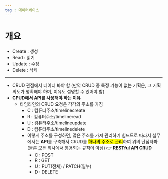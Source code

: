 ```yaml
---
tag : 데이터베이스
---
```


# 개요
- Create : 생성
- Read : 읽기
- Update : 수정
- Delete : 삭제
---
- CRUD 관점에서 데이터 봐야 함 (만약 CRUD 중 특정 기능이 없는 기획은, 그 기획 의도가 명확해야 하며, 이유도 설명할 수 있어야 함)
- **CPUD에서 API를 사용해야 하는 이유**
	- 타임라인의 CRUD 요청은 각각의 주소를 가짐
		- C : 컴퓨터주소/timelinecreate 
		- R : 컴퓨터주소/timelineread 
		- U : 컴퓨터주소/timelineupdate 
		- D : 컴퓨터주소/timelinedelete
		- 이렇게 주소를 구성하면, 많은 주소를 가져 관리하기 힘드므로 따라서 실무에서는 **API**를 구축해서 CRUD를 <mark class="hltr-purple">하나의 주소로 관리</mark>하여 위의 단점타파 (물론 모든 회사에서 통용되는 규칙이 아님)
			👉 **RESTful API CRUD**
			- C : POST 
			- R : GET 
			- U : PUT(전체) / PATCH(일부) 
			- D : DELETE